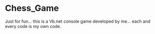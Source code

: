 # Chess_Game
Just for fun...
this is a Vb.net console game developed by me...
each and every code is my own code.
